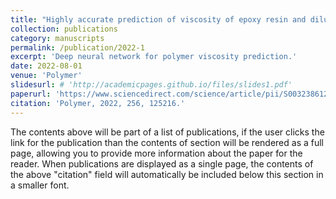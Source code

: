 ```yaml
---
title: "Highly accurate prediction of viscosity of epoxy resin and diluent at various temperatures utilizing machine learning"
collection: publications
category: manuscripts
permalink: /publication/2022-1
excerpt: 'Deep neural network for polymer viscosity prediction.'
date: 2022-08-01
venue: 'Polymer'
slidesurl: # 'http://academicpages.github.io/files/slides1.pdf'
paperurl: 'https://www.sciencedirect.com/science/article/pii/S0032386122007042?via%3Dihub'
citation: 'Polymer, 2022, 256, 125216.'
---
```


The contents above will be part of a list of publications, if the user clicks the link for the publication than the contents of section will be rendered as a full page, allowing you to provide more information about the paper for the reader. When publications are displayed as a single page, the contents of the above "citation" field will automatically be included below this section in a smaller font.
